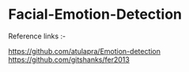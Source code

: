 # Facial-Emotion-Detection 
 
Reference links :-  


https://github.com/atulapra/Emotion-detection  
https://github.com/gitshanks/fer2013
